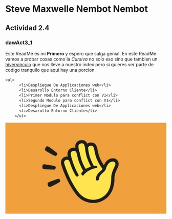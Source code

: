 # Steve Maxwelle Nembot Nembot

## Actividad 2.4

### dawAct3_1

Este ReadMe es mi **Primero** y espero que salga genial. En este ReadMe vamos a probar cosas como la _Cursiva_ no solo eso sino que tambien un [hivervinculo](index.html) que nos lleve a nuestro index pero si quieres ver parte de codigo tranquilo que aqui hay una porcion 
```
<ul>
      <li>Despliegue De Applicaciones web</li>
      <li>Desarollo Entorno Cliente</li>
      <li>Primer Modulo para conflict con V1</li>
      <li>Segundo Modulo para conflict con V1</li>
      <li>Despliegue De Applicaciones web</li>
      <li>Desarollo Entorno Cliente</li>
    </ul>
```
![imagen de Adios](./img1.jpeg)
